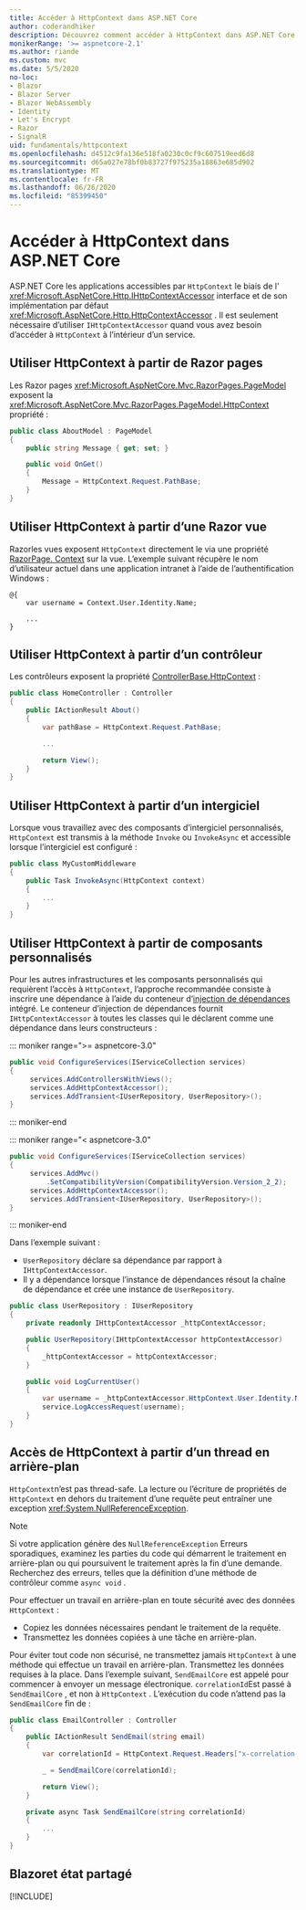 ```yaml
---
title: Accéder à HttpContext dans ASP.NET Core
author: coderandhiker
description: Découvrez comment accéder à HttpContext dans ASP.NET Core.
monikerRange: '>= aspnetcore-2.1'
ms.author: riande
ms.custom: mvc
ms.date: 5/5/2020
no-loc:
- Blazor
- Blazor Server
- Blazor WebAssembly
- Identity
- Let's Encrypt
- Razor
- SignalR
uid: fundamentals/httpcontext
ms.openlocfilehash: d4512c9fa136e518fa0230c0cf9c607519eed6d8
ms.sourcegitcommit: d65a027e78bf0b83727f975235a18863e685d902
ms.translationtype: MT
ms.contentlocale: fr-FR
ms.lasthandoff: 06/26/2020
ms.locfileid: "85399450"
---
```

# <a name="access-httpcontext-in-aspnet-core"></a>Accéder à HttpContext dans ASP.NET Core

ASP.NET Core les applications accessibles par `HttpContext` le biais de l' <xref:Microsoft.AspNetCore.Http.IHttpContextAccessor> interface et de son implémentation par défaut <xref:Microsoft.AspNetCore.Http.HttpContextAccessor> . Il est seulement nécessaire d’utiliser `IHttpContextAccessor` quand vous avez besoin d’accéder à `HttpContext` à l’intérieur d’un service.

## <a name="use-httpcontext-from-razor-pages"></a>Utiliser HttpContext à partir de Razor pages

Les Razor pages <xref:Microsoft.AspNetCore.Mvc.RazorPages.PageModel> exposent la <xref:Microsoft.AspNetCore.Mvc.RazorPages.PageModel.HttpContext> propriété :

```csharp
public class AboutModel : PageModel
{
    public string Message { get; set; }

    public void OnGet()
    {
        Message = HttpContext.Request.PathBase;
    }
}
```

## <a name="use-httpcontext-from-a-razor-view"></a>Utiliser HttpContext à partir d’une Razor vue

Razorles vues exposent `HttpContext` directement le via une propriété [RazorPage. Context](xref:Microsoft.AspNetCore.Mvc.Razor.RazorPage.Context) sur la vue. L’exemple suivant récupère le nom d’utilisateur actuel dans une application intranet à l’aide de l’authentification Windows :

```cshtml
@{
    var username = Context.User.Identity.Name;
    
    ...
}
```

## <a name="use-httpcontext-from-a-controller"></a>Utiliser HttpContext à partir d’un contrôleur

Les contrôleurs exposent la propriété [ControllerBase.HttpContext](xref:Microsoft.AspNetCore.Mvc.ControllerBase.HttpContext) :

```csharp
public class HomeController : Controller
{
    public IActionResult About()
    {
        var pathBase = HttpContext.Request.PathBase;

        ...

        return View();
    }
}
```

## <a name="use-httpcontext-from-middleware"></a>Utiliser HttpContext à partir d’un intergiciel

Lorsque vous travaillez avec des composants d’intergiciel personnalisés, `HttpContext` est transmis à la méthode `Invoke` ou `InvokeAsync` et accessible lorsque l’intergiciel est configuré :

```csharp
public class MyCustomMiddleware
{
    public Task InvokeAsync(HttpContext context)
    {
        ...
    }
}
```

## <a name="use-httpcontext-from-custom-components"></a>Utiliser HttpContext à partir de composants personnalisés

Pour les autres infrastructures et les composants personnalisés qui requièrent l’accès à `HttpContext`, l’approche recommandée consiste à inscrire une dépendance à l’aide du conteneur d’[injection de dépendances](xref:fundamentals/dependency-injection) intégré. Le conteneur d’injection de dépendances fournit `IHttpContextAccessor` à toutes les classes qui le déclarent comme une dépendance dans leurs constructeurs :

::: moniker range=">= aspnetcore-3.0"

```csharp
public void ConfigureServices(IServiceCollection services)
{
     services.AddControllersWithViews();
     services.AddHttpContextAccessor();
     services.AddTransient<IUserRepository, UserRepository>();
}
```

::: moniker-end

::: moniker range="< aspnetcore-3.0"

```csharp
public void ConfigureServices(IServiceCollection services)
{
     services.AddMvc()
         .SetCompatibilityVersion(CompatibilityVersion.Version_2_2);
     services.AddHttpContextAccessor();
     services.AddTransient<IUserRepository, UserRepository>();
}
```

::: moniker-end

Dans l’exemple suivant :

* `UserRepository` déclare sa dépendance par rapport à `IHttpContextAccessor`.
* Il y a dépendance lorsque l’instance de dépendances résout la chaîne de dépendance et crée une instance de `UserRepository`.

```csharp
public class UserRepository : IUserRepository
{
    private readonly IHttpContextAccessor _httpContextAccessor;

    public UserRepository(IHttpContextAccessor httpContextAccessor)
    {
        _httpContextAccessor = httpContextAccessor;
    }

    public void LogCurrentUser()
    {
        var username = _httpContextAccessor.HttpContext.User.Identity.Name;
        service.LogAccessRequest(username);
    }
}
```

## <a name="httpcontext-access-from-a-background-thread"></a>Accès de HttpContext à partir d’un thread en arrière-plan

`HttpContext`n’est pas thread-safe. La lecture ou l’écriture de propriétés de `HttpContext` en dehors du traitement d’une requête peut entraîner une exception <xref:System.NullReferenceException>.

> [!NOTE]
> Si votre application génère des `NullReferenceException` Erreurs sporadiques, examinez les parties du code qui démarrent le traitement en arrière-plan ou qui poursuivent le traitement après la fin d’une demande. Recherchez des erreurs, telles que la définition d’une méthode de contrôleur comme `async void` .

Pour effectuer un travail en arrière-plan en toute sécurité avec des données `HttpContext` :

* Copiez les données nécessaires pendant le traitement de la requête.
* Transmettez les données copiées à une tâche en arrière-plan.

Pour éviter tout code non sécurisé, ne transmettez jamais `HttpContext` à une méthode qui effectue un travail en arrière-plan. Transmettez les données requises à la place. Dans l’exemple suivant, `SendEmailCore` est appelé pour commencer à envoyer un message électronique. `correlationId`Est passé à `SendEmailCore` , et non à `HttpContext` . L’exécution du code n’attend pas la `SendEmailCore` fin de :

```csharp
public class EmailController : Controller
{
    public IActionResult SendEmail(string email)
    {
        var correlationId = HttpContext.Request.Headers["x-correlation-id"].ToString();

        _ = SendEmailCore(correlationId);

        return View();
    }

    private async Task SendEmailCore(string correlationId)
    {
        ...
    }
}
```

## <a name="blazor-and-shared-state"></a>Blazoret état partagé

[!INCLUDE[](~/includes/blazor-security/blazor-shared-state.md)]
